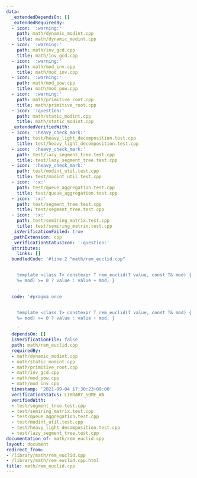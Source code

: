 ```yaml
---
data:
  _extendedDependsOn: []
  _extendedRequiredBy:
  - icon: ':warning:'
    path: math/dynamic_modint.cpp
    title: math/dynamic_modint.cpp
  - icon: ':warning:'
    path: math/inv_gcd.cpp
    title: math/inv_gcd.cpp
  - icon: ':warning:'
    path: math/mod_inv.cpp
    title: math/mod_inv.cpp
  - icon: ':warning:'
    path: math/mod_pow.cpp
    title: math/mod_pow.cpp
  - icon: ':warning:'
    path: math/primitive_root.cpp
    title: math/primitive_root.cpp
  - icon: ':question:'
    path: math/static_modint.cpp
    title: math/static_modint.cpp
  _extendedVerifiedWith:
  - icon: ':heavy_check_mark:'
    path: test/heavy_light_decomposition.test.cpp
    title: test/heavy_light_decomposition.test.cpp
  - icon: ':heavy_check_mark:'
    path: test/lazy_segment_tree.test.cpp
    title: test/lazy_segment_tree.test.cpp
  - icon: ':heavy_check_mark:'
    path: test/modint_util.test.cpp
    title: test/modint_util.test.cpp
  - icon: ':x:'
    path: test/queue_aggregation.test.cpp
    title: test/queue_aggregation.test.cpp
  - icon: ':x:'
    path: test/segment_tree.test.cpp
    title: test/segment_tree.test.cpp
  - icon: ':x:'
    path: test/semiring_matrix.test.cpp
    title: test/semiring_matrix.test.cpp
  _isVerificationFailed: true
  _pathExtension: cpp
  _verificationStatusIcon: ':question:'
  attributes:
    links: []
  bundledCode: '#line 2 "math/rem_euclid.cpp"


    template <class T> constexpr T rem_euclid(T value, const T& mod) { return (value
    %= mod) >= 0 ? value : value + mod; }

    '
  code: '#pragma once


    template <class T> constexpr T rem_euclid(T value, const T& mod) { return (value
    %= mod) >= 0 ? value : value + mod; }

    '
  dependsOn: []
  isVerificationFile: false
  path: math/rem_euclid.cpp
  requiredBy:
  - math/dynamic_modint.cpp
  - math/static_modint.cpp
  - math/primitive_root.cpp
  - math/inv_gcd.cpp
  - math/mod_pow.cpp
  - math/mod_inv.cpp
  timestamp: '2021-09-04 17:30:23+09:00'
  verificationStatus: LIBRARY_SOME_WA
  verifiedWith:
  - test/segment_tree.test.cpp
  - test/semiring_matrix.test.cpp
  - test/queue_aggregation.test.cpp
  - test/modint_util.test.cpp
  - test/heavy_light_decomposition.test.cpp
  - test/lazy_segment_tree.test.cpp
documentation_of: math/rem_euclid.cpp
layout: document
redirect_from:
- /library/math/rem_euclid.cpp
- /library/math/rem_euclid.cpp.html
title: math/rem_euclid.cpp
---
```

